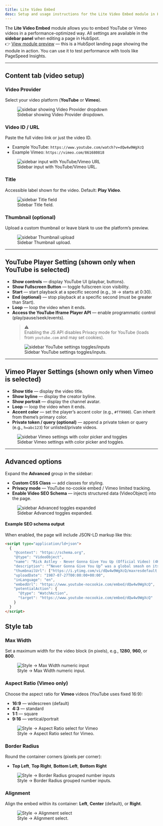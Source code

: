 ```yaml
---
title: Lite Video Embed
desc: Setup and usage instructions for the Lite Video Embed module in HubSpot CMS. Includes sidebar configuration steps, player options, style tab, privacy mode, and optional Video SEO schema.
---
```


The **Lite Video Embed** module allows you to embed YouTube or Vimeo videos in a performance-optimized way.
All settings are available in the **sidebar panel** when editing a page in HubSpot.\
👉 [View module preview](https://demo.freshjuice.dev/modules/lite-video-embed) — this is a HubSpot landing page showing the module in action. You can use it to test performance with tools like PageSpeed Insights.

---

## Content tab (video setup)

### Video Provider

Select your video platform (**YouTube** or **Vimeo**).

<figure>
  <img src="./video-provider.png" alt="sidebar showing Video Provider dropdown" eleventy:widths="300" />
  <figcaption>Sidebar showing Video Provider dropdown.</figcaption>
</figure>

### Video ID / URL

Paste the full video link or just the video ID.

- Example YouTube: `https://www.youtube.com/watch?v=dQw4w9WgXcQ`
- Example Vimeo: `https://vimeo.com/861680818`
<figure>
  <img src="./video-url.png" alt="sidebar input with YouTube/Vimeo URL" eleventy:widths="300" />
  <figcaption>Sidebar input with YouTube/Vimeo URL.</figcaption>
</figure>

### Title

Accessible label shown for the video. Default: **Play Video**.

<figure>
  <img src="./video-title.png" alt="sidebar Title field" eleventy:widths="300" />
  <figcaption>Sidebar Title field.</figcaption>
</figure>

### Thumbnail (optional)

Upload a custom thumbnail or leave blank to use the platform’s preview.

<figure>
  <img src="./video-thumbnail.png" alt="sidebar Thumbnail upload" eleventy:widths="300" />
  <figcaption>Sidebar Thumbnail upload.</figcaption>
</figure>

---

## YouTube Player Setting (shown only when YouTube is selected)

- **Show controls** — display YouTube UI (playbar, buttons).
- **Show Fullscreen Button** — toggle fullscreen icon visibility.
- **Start** — start playback at a specific second (e.g., `30` → starts at 0:30).
- **End (optional)** — stop playback at a specific second (must be greater than Start).
- **Loop** — loop the video when it ends.
- **Access the YouTube Iframe Player API** — enable programmatic control (play/pause/seek/events).
  > ⚠️\
  > Enabling the JS API disables Privacy mode for YouTube (loads from `youtube.com` and may set cookies).
  <figure>
    <img src="./video-youtube-settings.png" alt="sidebar YouTube settings toggles/inputs" eleventy:widths="300" />
    <figcaption>Sidebar YouTube settings toggles/inputs.</figcaption>
  </figure>

---

## Vimeo Player Settings (shown only when Vimeo is selected)

- **Show title** — display the video title.
- **Show byline** — display the creator byline.
- **Show portrait** — display the channel avatar.
- **Loop** — loop the video when it ends.
- **Accent color** — set the player’s accent color (e.g., `#ff9900`). Can inherit from theme’s primary color.
- **Private token / query (optional)** — append a private token or query (e.g., `h=abc123`) for unlisted/private videos.
<figure>
  <img src="./video-vimeo-settings.png" alt="sidebar Vimeo settings with color picker and toggles" eleventy:widths="300" />
  <figcaption>Sidebar Vimeo settings with color picker and toggles.</figcaption>
</figure>

---

## Advanced options

Expand the **Advanced** group in the sidebar:

- **Custom CSS Class** — add classes for styling.
- **Privacy mode** — YouTube no-cookie embed / Vimeo limited tracking.
- **Enable Video SEO Schema** — injects structured data (VideoObject) into the page.
<figure>
  <img src="./video-advanced.png" alt="sidebar Advanced toggles expanded" eleventy:widths="300" />
  <figcaption>Sidebar Advanced toggles expanded.</figcaption>
</figure>

#### Example SEO schema output

When enabled, the page will include JSON-LD markup like this:

```html
<script type="application/ld+json">
  {
    "@context": "https://schema.org",
    "@type": "VideoObject",
    "name": "Rick Astley - Never Gonna Give You Up (Official Video) (4K Remaster)",
    "description": "“Never Gonna Give You Up” was a global smash on its release in July 1987.",
    "thumbnailUrl": ["https://i.ytimg.com/vi/dQw4w9WgXcQ/maxresdefault.jpg"],
    "uploadDate": "1987-07-27T00:00:00+00:00",
    "inLanguage": "en",
    "embedUrl": "https://www.youtube-nocookie.com/embed/dQw4w9WgXcQ",
    "potentialAction": {
      "@type": "WatchAction",
      "target": "https://www.youtube-nocookie.com/embed/dQw4w9WgXcQ"
    }
  }
</script>
```

## Style tab

### Max Width

Set a maximum width for the video block (in pixels), e.g., **1280**, **960**, or **800**.

<figure>
  <img src="./video-style-max-width.png" alt="Style → Max Width numeric input" eleventy:widths="300" />
  <figcaption>Style → Max Width numeric input.</figcaption>
</figure>

### Aspect Ratio (Vimeo only)

Choose the aspect ratio for **Vimeo** videos (YouTube uses fixed 16:9):

- **16:9** — widescreen (default)
- **4:3** — standard
- **1:1** — square
- **9:16** — vertical/portrait
<figure>
  <img src="./video-style-aspect-ratio.png" alt="Style → Aspect Ratio select for Vimeo" eleventy:widths="300" />
  <figcaption>Style → Aspect Ratio select for Vimeo.</figcaption>
</figure>

### Border Radius

Round the container corners (pixels per corner):

- **Top Left**, **Top Right**, **Bottom Left**, **Bottom Right**
<figure>
  <img src="./video-style-border-radius.png" alt="Style → Border Radius grouped number inputs" eleventy:widths="300" />
  <figcaption>Style → Border Radius grouped number inputs.</figcaption>
</figure>

### Alignment

Align the embed within its container: **Left**, **Center** (default), or **Right**.

<figure>
  <img src="./video-style-alignment.png" alt="Style → Alignment select" eleventy:widths="300" />
  <figcaption>Style → Alignment select.</figcaption>
</figure>
